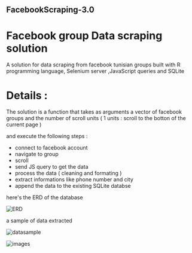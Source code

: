## FacebookScraping-3.0

# Facebook group Data scraping solution

A solution for data scraping from facebook tunisian groups built with R programming language, Selenium server ,JavaScript queries and SQLite


# Details : 

The solution is a function that takes as arguments a vector of facebook groups and the number of scroll units ( 1 units : scroll to the botton of the current page )

and execute the following steps : 

- connect to facebook account 
- navigate to group
- scroll
- send JS query to get the data 
- process the data ( cleaning and formating )
- extract informations like phone number and city
- append the data to the existing SQLite databse



here's the ERD of the database

![ERD](https://user-images.githubusercontent.com/81447987/130847575-257dd13c-6cea-4d0d-8360-1153794b6fea.PNG)


a sample of data extracted 

![datasample](https://user-images.githubusercontent.com/81447987/130845719-3b128923-2db8-4ed1-a6c6-bd5e9f3c96ce.PNG)

![images](https://user-images.githubusercontent.com/81447987/130846211-81192768-912b-4b5a-b803-f3805838975f.PNG)






